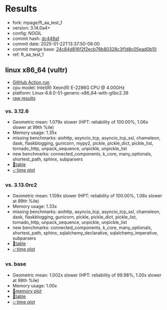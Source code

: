 # Results

- fork: mpage/ft_aa_test_1
- version: 3.14.0a4+
- config: NOGIL
- commit hash: [dc449a1](https://github.com/mpage/cpython/commit/dc449a1)
- commit date: 2025-01-22T13:37:50-08:00
- commit merge base: [24c84d816f2f2ecb76b80328c3f1d8c05ead0b10](https://github.com/python/cpython/commit/24c84d816f2f2ecb76b80328c3f1d8c05ead0b10)
- ref: ft_aa_test_1

## linux x86_64 (vultr)

- [GitHub Action run](https://github.com/facebookexperimental/free-threading-benchmarking/actions/runs/12917634273)
- cpu model: Intel(R) Xeon(R) E-2286G CPU @ 4.00GHz
- platform: Linux-6.8.0-51-generic-x86_64-with-glibc2.39
- [raw results](bm-20250122-vultr-x86_64-mpage-ft_aa_test_1-3.14.0a4%2B-dc449a1.json)

### vs. 3.12.6

- Geometric mean: 1.079x slower (HPT: reliability of 100.00%, 1.06x slower at 99th %ile)
- Memory usage: 1.35x
- missing benchmarks: aiohttp, asyncio_tcp, asyncio_tcp_ssl, chameleon, dask, flaskblogging, gunicorn, mypy2, pickle, pickle_dict, pickle_list, tornado_http, unpack_sequence, unpickle, unpickle_list
- new benchmarks: connected_components, k_core, many_optionals, shortest_path, sphinx, subparsers
- [📄table](bm-20250122-vultr-x86_64-mpage-ft_aa_test_1-3.14.0a4%2B-dc449a1-vs-3.12.6.md)
- [📈time plot](bm-20250122-vultr-x86_64-mpage-ft_aa_test_1-3.14.0a4%2B-dc449a1-vs-3.12.6.svg)

### vs. 3.13.0rc2

- Geometric mean: 1.109x slower (HPT: reliability of 100.00%, 1.08x slower at 99th %ile)
- Memory usage: 1.33x
- missing benchmarks: aiohttp, asyncio_tcp, asyncio_tcp_ssl, chameleon, dask, flaskblogging, gunicorn, pickle, pickle_dict, pickle_list, tornado_http, unpack_sequence, unpickle, unpickle_list
- new benchmarks: connected_components, k_core, many_optionals, shortest_path, sphinx, sqlalchemy_declarative, sqlalchemy_imperative, subparsers
- [📄table](bm-20250122-vultr-x86_64-mpage-ft_aa_test_1-3.14.0a4%2B-dc449a1-vs-3.13.0rc2.md)
- [📈time plot](bm-20250122-vultr-x86_64-mpage-ft_aa_test_1-3.14.0a4%2B-dc449a1-vs-3.13.0rc2.svg)

### vs. base

- Geometric mean: 1.002x slower (HPT: reliability of 99.98%, 1.00x slower at 99th %ile)
- Memory usage: 1.00x
- [🧠memory plot](bm-20250122-vultr-x86_64-mpage-ft_aa_test_1-3.14.0a4%2B-dc449a1-vs-base-mem.svg)
- [📄table](bm-20250122-vultr-x86_64-mpage-ft_aa_test_1-3.14.0a4%2B-dc449a1-vs-base.md)
- [📈time plot](bm-20250122-vultr-x86_64-mpage-ft_aa_test_1-3.14.0a4%2B-dc449a1-vs-base.svg)

